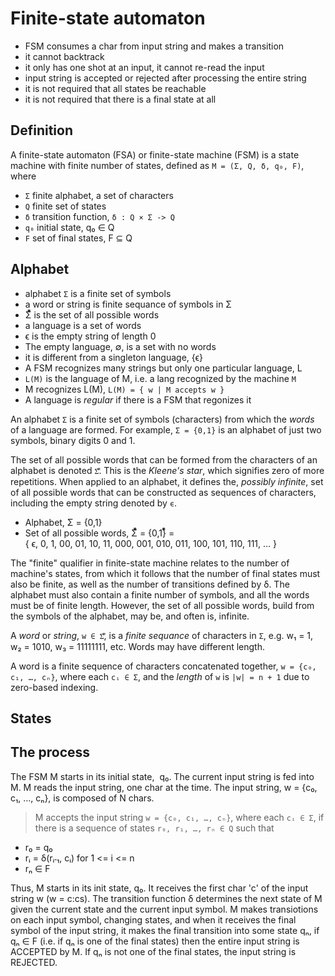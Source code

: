 # Finite-state automaton

- FSM consumes a char from input string and makes a transition
- it cannot backtrack
- it only has one shot at an input, it cannot re-read the input
- input string is accepted or rejected after processing the entire string
- it is not required that all states be reachable
- it is not required that there is a final state at all

## Definition

A finite-state automaton (FSA) or finite-state machine (FSM) is a state machine with finite number of states, defined as `M = (Σ, Q, δ, q₀, F)`, where
- `Σ`  finite alphabet, a set of characters
- `Q`  finite set of states
- `δ`  transition function, `δ : Q × Σ -> Q`
- `q₀` initial state, q₀ ∈ Q
- `F`  set of final states, F ⊆ Q

## Alphabet

- alphabet `Σ` is a finite set of symbols
- a word or string is finite sequance of symbols in Σ
- Σ⃰ is the set of all possible words
- a language is a set of words
- ϵ is the empty string of length 0
- The empty language, ∅, is a set with no words
- it is different from a singleton language, {ϵ}
- A FSM recognizes many strings but only one particular language, L
- `L(M)` is the language of M, i.e. a lang recognized by the machine `M`
- M recognizes L(M), `L(M) = { w | M accepts w }`
- A language is *regular* if there is a FSM that regonizes it



An alphabet `Σ` is a finite set of symbols (characters) from which the *words* of a language are formed. For example, `Σ = {0,1}` is an alphabet of just two symbols, binary digits 0 and 1.

The set of all possible words that can be formed from the characters of an alphabet is denoted `Σ⃰`. This is the *Kleene's star*, which signifies zero of more repetitions. When applied to an alphabet, it defines the, *possibly infinite*, set of all possible words that can be constructed as sequences of characters, including the empty string denoted by `ϵ`.

- Alphabet, Σ = {0,1}
- Set of all possible words, Σ⃰ = {0,1}⃰ =   
  { ϵ, 0, 1, 00, 01, 10, 11, 000, 001, 010, 011, 100, 101, 110, 111, … }

The "finite" qualifier in finite-state machine relates to the number of machine's states, from which it follows that the number of final states must also be finite, as well as the number of transitions defined by δ. The alphabet must also contain a finite number of symbols, and all the words must be of finite length. However, the set of all possible words, build from the symbols of the alphabet, may be, and often is, infinite.

A *word* or *string*, `w ∈ Σ⃰`, is a *finite sequance* of characters in `Σ`, e.g. w₁ = 1, w₂ = 1010, w₃ = 11111111, etc. Words may have different length.

A word is a finite sequence of characters concatenated together, `w = {c₀, c₁, …, cₙ}`, where each `cᵢ ∈ Σ`, and the *length* of `w` is `|w| = n + 1` due to zero-based indexing.




## States






## The process




The FSM M starts in its initial state,  q₀.
The current input string is fed into M.
M reads the input string, one char at the time.
The input string, w = {c₀, c₁, …, cₙ}, is composed of N chars.

>M accepts the input string `w = {c₀, c₁, …, cₙ}`, where each `cᵢ ∈ Σ`,
>if there is a sequence of states `r₀, r₁, …, rₙ ∈ Q` such that
- r₀ = q₀
- rᵢ = δ(rᵢ˗₁, cᵢ) for 1 <= i <= n
- rₙ ∈ F


Thus, M starts in its init state, q₀. It receives the first char 'c' of the input string w (w = c:cs). The transition function δ determines the next state of M given the current state and the current input symbol. M makes transiotions on each input symbol, changing states, and when it receives the final symbol of the input string, it makes the final transition into some state qₙ, if qₙ ∈ F (i.e. if qₙ is one of the final states) then the entire input string is ACCEPTED by M. If qₙ is not one of the final states, the input string is REJECTED.
